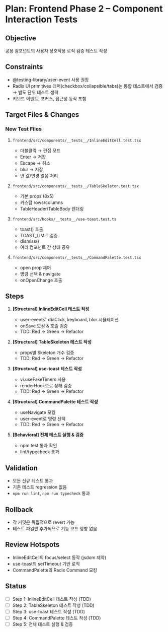 # Plan: Frontend Phase 2 – Component Interaction Tests

## Objective
공용 컴포넌트의 사용자 상호작용 로직 검증 테스트 작성

## Constraints
- @testing-library/user-event 사용 권장
- Radix UI primitives 래퍼(checkbox/collapsible/tabs)는 통합 테스트에서 검증 → 별도 단위 테스트 생략
- 키보드 이벤트, 포커스, 접근성 동작 포함

## Target Files & Changes

### New Test Files
1. `frontend/src/components/__tests__/InlineEditCell.test.tsx`
   - 더블클릭 → 편집 모드
   - Enter → 저장
   - Escape → 취소
   - blur → 저장
   - 빈 값/변경 없음 처리

2. `frontend/src/components/__tests__/TableSkeleton.test.tsx`
   - 기본 props (8x5)
   - 커스텀 rows/columns
   - TableHeader/TableBody 렌더링

3. `frontend/src/hooks/__tests__/use-toast.test.ts`
   - toast() 호출
   - TOAST_LIMIT 검증
   - dismiss()
   - 여러 컴포넌트 간 상태 공유

4. `frontend/src/components/__tests__/CommandPalette.test.tsx`
   - open prop 제어
   - 명령 선택 & navigate
   - onOpenChange 호출

## Steps

1. **[Structural] InlineEditCell 테스트 작성**
   - user-event로 dblClick, keyboard, blur 시뮬레이션
   - onSave 모킹 & 호출 검증
   - TDD: Red → Green → Refactor

2. **[Structural] TableSkeleton 테스트 작성**
   - props별 Skeleton 개수 검증
   - TDD: Red → Green → Refactor

3. **[Structural] use-toast 테스트 작성**
   - vi.useFakeTimers 사용
   - renderHook으로 상태 검증
   - TDD: Red → Green → Refactor

4. **[Structural] CommandPalette 테스트 작성**
   - useNavigate 모킹
   - user-event로 명령 선택
   - TDD: Red → Green → Refactor

5. **[Behavioral] 전체 테스트 실행 & 검증**
   - npm test 통과 확인
   - lint/typecheck 통과

## Validation
- 모든 신규 테스트 통과
- 기존 테스트 regression 없음
- `npm run lint`, `npm run typecheck` 통과

## Rollback
- 각 커밋은 독립적으로 revert 가능
- 테스트 파일만 추가되므로 기능 코드 영향 없음

## Review Hotspots
- InlineEditCell의 focus/select 동작 (jsdom 제약)
- use-toast의 setTimeout 기반 로직
- CommandPalette의 Radix Command 모킹

## Status
- [ ] Step 1: InlineEditCell 테스트 작성 (TDD)
- [ ] Step 2: TableSkeleton 테스트 작성 (TDD)
- [ ] Step 3: use-toast 테스트 작성 (TDD)
- [ ] Step 4: CommandPalette 테스트 작성 (TDD)
- [ ] Step 5: 전체 테스트 실행 & 검증
